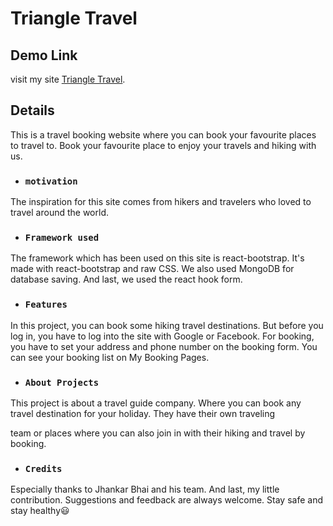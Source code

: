 # Triangle Travel

## Demo Link
visit my site [Triangle Travel](https://travel-booking-site.web.app/).
## Details

This is a travel booking website where you can book your favourite places to travel to. Book your favourite place to enjoy your travels and hiking with us.

* ### `motivation`

The inspiration for this site comes from hikers and travelers who loved to travel around the world.

* ### `Framework used`

The framework which has been used on this site is react-bootstrap. It's made with react-bootstrap and raw CSS. We also used MongoDB for database saving. And last, we used the react hook form.

* ### `Features`

In this project, you can book some hiking travel destinations. But before you log in, you have to log into the site with Google or Facebook. For booking, you have to set your address and phone number on the booking form. You can see your booking list on My Booking Pages.

* ### `About Projects`
This project is about a travel guide company. Where you can book any travel destination for your holiday. They have their own traveling 

team or places where you can also join in with their hiking and travel by booking.

* ### `Credits`
Especially thanks to Jhankar Bhai and his team. And last, my little contribution. Suggestions and feedback are always welcome. Stay safe and stay healthy😃

